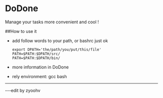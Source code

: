 # DoDone
Manage your tasks more convenient and cool !

##How to use it

*   add follow words to your path, or bashrc just ok

        export DPATH='the/path/you/put/this/file'
        PATH=$PATH:$DPATH/src/
        PATH=$PATH:$DPATH/bin/

*   more information in DoDone

*   rely environment: gcc bash

---
---edit by zyoohv
